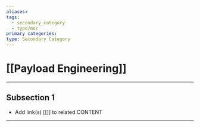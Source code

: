 ```yaml
---
aliases:
tags:
  - secondary_category
  - type/moc
primary categories:
type: Secondary Category
---
```

# [[Payload Engineering]]

***

## Subsection 1

* Add link(s) [[]] to related CONTENT

***

